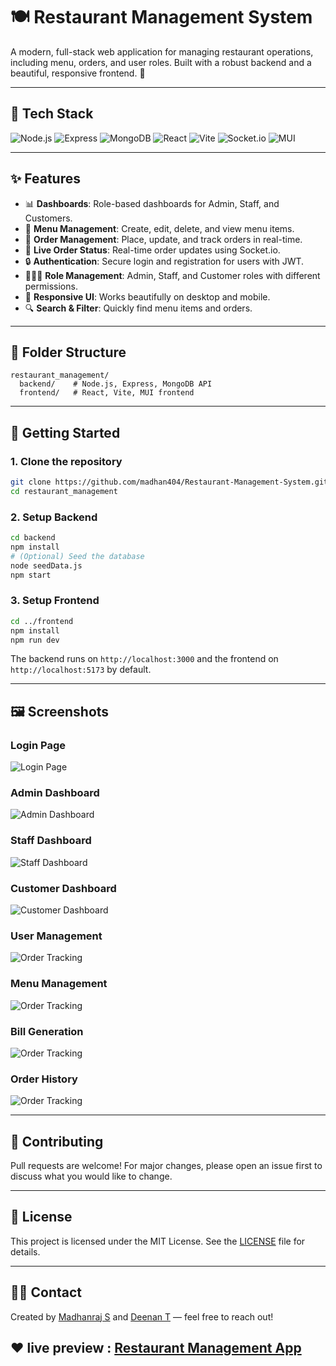 # 🍽️ Restaurant Management System

A modern, full-stack web application for managing restaurant operations, including menu, orders, and user roles. Built with a robust backend and a beautiful, responsive frontend. 🚀

---

## 🚦 Tech Stack

<p align="left">
  <img src="https://img.shields.io/badge/Node.js-339933?logo=node.js&logoColor=white" alt="Node.js"/>
  <img src="https://img.shields.io/badge/Express-000000?logo=express&logoColor=white" alt="Express"/>
  <img src="https://img.shields.io/badge/MongoDB-47A248?logo=mongodb&logoColor=white" alt="MongoDB"/>
  <img src="https://img.shields.io/badge/React-61DAFB?logo=react&logoColor=black" alt="React"/>
  <img src="https://img.shields.io/badge/Vite-646CFF?logo=vite&logoColor=white" alt="Vite"/>
  <img src="https://img.shields.io/badge/Socket.io-010101?logo=socket.io&logoColor=white" alt="Socket.io"/>
  <img src="https://img.shields.io/badge/MUI-007FFF?logo=mui&logoColor=white" alt="MUI"/>
</p>

---

## ✨ Features

- 📊 **Dashboards**: Role-based dashboards for Admin, Staff, and Customers.
- 🍔 **Menu Management**: Create, edit, delete, and view menu items.
- 🛒 **Order Management**: Place, update, and track orders in real-time.
- 🔔 **Live Order Status**: Real-time order updates using Socket.io.
- 🔒 **Authentication**: Secure login and registration for users with JWT.
- 🧑‍🤝‍🧑 **Role Management**: Admin, Staff, and Customer roles with different permissions.
- 📱 **Responsive UI**: Works beautifully on desktop and mobile.
- 🔍 **Search & Filter**: Quickly find menu items and orders.

---

## 📂 Folder Structure

```
restaurant_management/
  backend/    # Node.js, Express, MongoDB API
  frontend/   # React, Vite, MUI frontend
```

---

## 🚀 Getting Started

### 1. Clone the repository
```bash
git clone https://github.com/madhan404/Restaurant-Management-System.git
cd restaurant_management
```

### 2. Setup Backend
```bash
cd backend
npm install
# (Optional) Seed the database
node seedData.js
npm start
```

### 3. Setup Frontend
```bash
cd ../frontend
npm install
npm run dev
```

The backend runs on `http://localhost:3000` and the frontend on `http://localhost:5173` by default.

---

## 🖼️ Screenshots

### Login Page
![Login Page](frontend/public/readme-assets/login.png)

### Admin Dashboard
![Admin Dashboard](frontend/public/readme-assets/admin.png)

### Staff Dashboard
![Staff Dashboard](frontend/public/readme-assets/staff.png)

### Customer Dashboard
![Customer Dashboard](frontend/public/readme-assets/customer.png)

### User Management
![Order Tracking](frontend/public/readme-assets/user-management.png)

### Menu Management
![Order Tracking](frontend/public/readme-assets/menu-management.png)

### Bill Generation
![Order Tracking](frontend/public/readme-assets/generate-bill.png)

### Order History
![Order Tracking](frontend/public/readme-assets/history.png)


---

## 🤝 Contributing

Pull requests are welcome! For major changes, please open an issue first to discuss what you would like to change.

---

## 📄 License

This project is licensed under the MIT License. See the [LICENSE](LICENSE) file for details.

---

## 🙋‍♂️ Contact

Created by [Madhanraj S](https://github.com/madhan404) and [Deenan T]() — feel free to reach out!

## ❤️ live preview : [Restaurant Management App]()  <!-- Production only, use localhost for local dev -->
